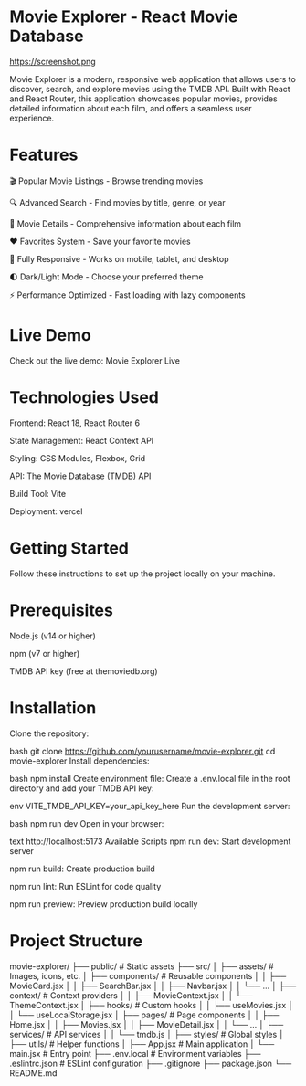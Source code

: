 # Movie Explorer - React Movie Database
https://screenshot.png

Movie Explorer is a modern, responsive web application that allows users to discover, search, and explore movies using the TMDB API. Built with React and React Router, this application showcases popular movies, provides detailed information about each film, and offers a seamless user experience.

# Features
🎬 Popular Movie Listings - Browse trending movies

🔍 Advanced Search - Find movies by title, genre, or year

🎥 Movie Details - Comprehensive information about each film

❤️ Favorites System - Save your favorite movies

📱 Fully Responsive - Works on mobile, tablet, and desktop

🌓 Dark/Light Mode - Choose your preferred theme

⚡ Performance Optimized - Fast loading with lazy components

# Live Demo
Check out the live demo: Movie Explorer Live

# Technologies Used
Frontend: React 18, React Router 6

State Management: React Context API

Styling: CSS Modules, Flexbox, Grid

API: The Movie Database (TMDB) API

Build Tool: Vite

Deployment: vercel

# Getting Started
Follow these instructions to set up the project locally on your machine.

# Prerequisites
Node.js (v14 or higher)

npm (v7 or higher)

TMDB API key (free at themoviedb.org)

# Installation
Clone the repository:

bash
git clone https://github.com/yourusername/movie-explorer.git
cd movie-explorer
Install dependencies:

bash
npm install
Create environment file:
Create a .env.local file in the root directory and add your TMDB API key:

env
VITE_TMDB_API_KEY=your_api_key_here
Run the development server:

bash
npm run dev
Open in your browser:

text
http://localhost:5173
Available Scripts
npm run dev: Start development server

npm run build: Create production build

npm run lint: Run ESLint for code quality

npm run preview: Preview production build locally

# Project Structure 

movie-explorer/
├── public/                  # Static assets
├── src/
│   ├── assets/              # Images, icons, etc.
│   ├── components/          # Reusable components
│   │   ├── MovieCard.jsx
│   │   ├── SearchBar.jsx
│   │   ├── Navbar.jsx
│   │   └── ...
│   ├── context/             # Context providers
│   │   ├── MovieContext.jsx
│   │   └── ThemeContext.jsx
│   ├── hooks/               # Custom hooks
│   │   ├── useMovies.jsx
│   │   └── useLocalStorage.jsx
│   ├── pages/               # Page components
│   │   ├── Home.jsx
│   │   ├── Movies.jsx
│   │   ├── MovieDetail.jsx
│   │   └── ...
│   ├── services/            # API services
│   │   └── tmdb.js
│   ├── styles/              # Global styles
│   ├── utils/               # Helper functions
│   ├── App.jsx              # Main application
│   └── main.jsx             # Entry point
├── .env.local               # Environment variables
├── .eslintrc.json           # ESLint configuration
├── .gitignore
├── package.json
└── README.md